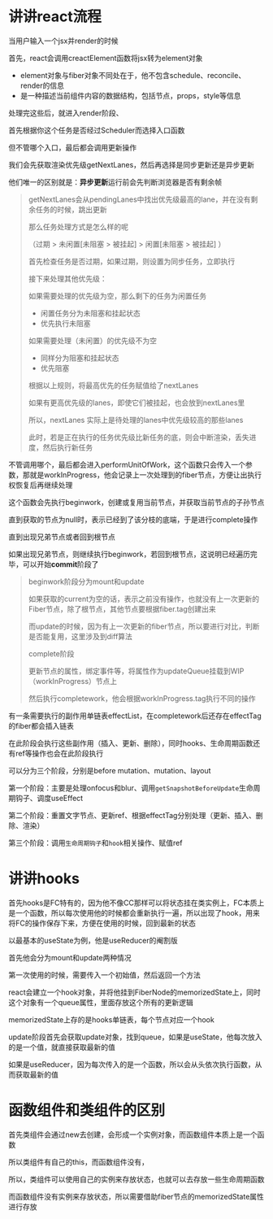 # 讲讲react流程

当用户输入一个jsx并render的时候

首先，react会调用creactElement函数将jsx转为element对象

- element对象与fiber对象不同处在于，他不包含schedule、reconcile、render的信息
- 是一种描述当前组件内容的数据结构，包括节点，props，style等信息



处理完这些后，就进入render阶段、

首先根据你这个任务是否经过Scheduler而选择入口函数

但不管哪个入口，最后都会调用更新操作

我们会先获取渲染优先级getNextLanes，然后再选择是同步更新还是异步更新

他们唯一的区别就是：**异步更新**运行前会先判断浏览器是否有剩余帧



> getNextLanes会从pendingLanes中找出优先级最高的lane，并在没有剩余任务的时候，跳出更新
>
> 
>
> 那么任务处理方式是怎么样的呢
>
> （过期 > 未闲置[未阻塞 > 被挂起] > 闲置[未阻塞 > 被挂起] ）
>
> 首先检查任务是否过期，如果过期，则设置为同步任务，立即执行
>
> 接下来处理其他优先级：
>
> 如果需要处理的优先级为空，那么剩下的任务为闲置任务
>
> - 闲置任务分为未阻塞和挂起状态
> - 优先执行未阻塞
>
> 如果需要处理（未闲置）的优先级不为空
>
> - 同样分为阻塞和挂起状态
> - 优先阻塞
>
> 
>
> 根据以上规则，将最高优先的任务赋值给了nextLanes
>
> 如果有更高优先级的lanes，即使它们被挂起，也会放到nextLanes里
>
> 所以，nextLanes 实际上是待处理的lanes中优先级较高的那些lanes
>
> 
>
> 此时，若是正在执行的任务优先级比新任务的底，则会中断渲染，丢失进度，然后执行新任务



不管调用哪个，最后都会进入performUnitOfWork，这个函数只会传入一个参数，那就是workInProgress，他会记录上一次处理到的fiber节点，方便让出执行权恢复后再继续处理

这个函数会先执行beginwork，创建或复用当前节点，并获取当前节点的子孙节点

直到获取的节点为null时，表示已经到了该分枝的底端，于是进行complete操作

直到出现兄弟节点或者回到根节点

如果出现兄弟节点，则继续执行beginwork，若回到根节点，这说明已经遍历完毕，可以开始**commit**阶段了



> beginwork阶段分为mount和update
>
> 如果获取的current为空的话，表示之前没有操作，也就没有上一次更新的Fiber节点，除了根节点，其他节点要根据fiber.tag创建出来
>
> 而update的时候，因为有上一次更新的fiber节点，所以要进行对比，判断是否能复用，这里涉及到diff算法
>
> 
>
> complete阶段
>
> 更新节点的属性，绑定事件等，将属性作为updateQueue挂载到WIP（workInProgress）节点上
>
> 然后执行completework，他会根据workInProgress.tag执行不同的操作



有一条需要执行的副作用单链表effectList，在completework后还存在effectTag的fiber都会插入链表

在此阶段会执行这些副作用（插入、更新、删除），同时hooks、生命周期函数还有ref等操作也会在此阶段执行



可以分为三个阶段，分别是before mutation、mutation、layout

第一个阶段：主要是处理onfocus和blur、调用`getSnapshotBeforeUpdate`生命周期钩子、调度useEffect

第二个阶段：重置文字节点、更新ref、根据effectTag分别处理（更新、插入、删除、渲染）

第三个阶段：调用`生命周期钩子`和`hook`相关操作、赋值ref







# 讲讲hooks

首先hooks是FC特有的，因为他不像CC那样可以将状态挂在类实例上，FC本质上是一个函数，所以每次使用他的时候都会重新执行一遍，所以出现了hook，用来将FC的操作保存下来，方便在使用的时候，回到最新的状态

以最基本的useState为例，他是useReducer的阉割版

首先他会分为mount和update两种情况

第一次使用的时候，需要传入一个初始值，然后返回一个方法

react会建立一个hook对象，并将他挂到FiberNode的memorizedState上，同时这个对象有一个queue属性，里面存放这个所有的更新逻辑

memorizedState上存的是hooks单链表，每个节点对应一个hook

update阶段首先会获取update对象，找到queue，如果是useState，他每次放入的是一个值，就直接获取最新的值

如果是useReducer，因为每次传入的是一个函数，所以会从头依次执行函数，从而获取最新的值



# 函数组件和类组件的区别

首先类组件会通过new去创建，会形成一个实例对象，而函数组件本质上是一个函数

所以类组件有自己的this，而函数组件没有，

所以，类组件可以使用自己的实例来存放状态，也就可以去存放一些生命周期函数

而函数组件没有实例来存放状态，所以需要借助fiber节点的memorizedState属性进行存放



